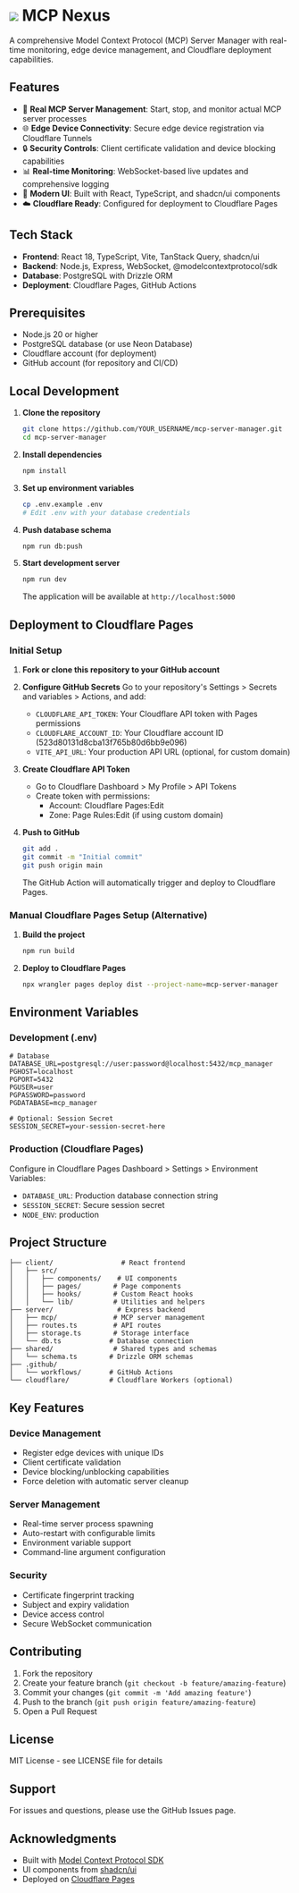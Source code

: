 # ![](https://github.com/user-attachments/assets/8db0f2c8-52ed-4cf2-ab8c-a839731d701e) MCP Nexus

A comprehensive Model Context Protocol (MCP) Server Manager with real-time monitoring, edge device management, and Cloudflare deployment capabilities.

## Features

- 🚀 **Real MCP Server Management**: Start, stop, and monitor actual MCP server processes
- 🌐 **Edge Device Connectivity**: Secure edge device registration via Cloudflare Tunnels
- 🔒 **Security Controls**: Client certificate validation and device blocking capabilities
- 📊 **Real-time Monitoring**: WebSocket-based live updates and comprehensive logging
- 🎯 **Modern UI**: Built with React, TypeScript, and shadcn/ui components
- ☁️ **Cloudflare Ready**: Configured for deployment to Cloudflare Pages

## Tech Stack

- **Frontend**: React 18, TypeScript, Vite, TanStack Query, shadcn/ui
- **Backend**: Node.js, Express, WebSocket, @modelcontextprotocol/sdk
- **Database**: PostgreSQL with Drizzle ORM
- **Deployment**: Cloudflare Pages, GitHub Actions

## Prerequisites

- Node.js 20 or higher
- PostgreSQL database (or use Neon Database)
- Cloudflare account (for deployment)
- GitHub account (for repository and CI/CD)

## Local Development

1. **Clone the repository**
   ```bash
   git clone https://github.com/YOUR_USERNAME/mcp-server-manager.git
   cd mcp-server-manager
   ```

2. **Install dependencies**
   ```bash
   npm install
   ```

3. **Set up environment variables**
   ```bash
   cp .env.example .env
   # Edit .env with your database credentials
   ```

4. **Push database schema**
   ```bash
   npm run db:push
   ```

5. **Start development server**
   ```bash
   npm run dev
   ```

   The application will be available at `http://localhost:5000`

## Deployment to Cloudflare Pages

### Initial Setup

1. **Fork or clone this repository to your GitHub account**

2. **Configure GitHub Secrets**
   Go to your repository's Settings > Secrets and variables > Actions, and add:
   - `CLOUDFLARE_API_TOKEN`: Your Cloudflare API token with Pages permissions
   - `CLOUDFLARE_ACCOUNT_ID`: Your Cloudflare account ID (523d80131d8cba13f765b80d6bb9e096)
   - `VITE_API_URL`: Your production API URL (optional, for custom domain)

3. **Create Cloudflare API Token**
   - Go to Cloudflare Dashboard > My Profile > API Tokens
   - Create token with permissions:
     - Account: Cloudflare Pages:Edit
     - Zone: Page Rules:Edit (if using custom domain)

4. **Push to GitHub**
   ```bash
   git add .
   git commit -m "Initial commit"
   git push origin main
   ```

   The GitHub Action will automatically trigger and deploy to Cloudflare Pages.

### Manual Cloudflare Pages Setup (Alternative)

1. **Build the project**
   ```bash
   npm run build
   ```

2. **Deploy to Cloudflare Pages**
   ```bash
   npx wrangler pages deploy dist --project-name=mcp-server-manager
   ```

## Environment Variables

### Development (.env)
```env
# Database
DATABASE_URL=postgresql://user:password@localhost:5432/mcp_manager
PGHOST=localhost
PGPORT=5432
PGUSER=user
PGPASSWORD=password
PGDATABASE=mcp_manager

# Optional: Session Secret
SESSION_SECRET=your-session-secret-here
```

### Production (Cloudflare Pages)
Configure in Cloudflare Pages Dashboard > Settings > Environment Variables:
- `DATABASE_URL`: Production database connection string
- `SESSION_SECRET`: Secure session secret
- `NODE_ENV`: production

## Project Structure

```
├── client/                 # React frontend
│   ├── src/
│   │   ├── components/    # UI components
│   │   ├── pages/        # Page components
│   │   ├── hooks/        # Custom React hooks
│   │   └── lib/          # Utilities and helpers
├── server/                # Express backend
│   ├── mcp/              # MCP server management
│   ├── routes.ts         # API routes
│   ├── storage.ts        # Storage interface
│   └── db.ts            # Database connection
├── shared/               # Shared types and schemas
│   └── schema.ts        # Drizzle ORM schemas
├── .github/
│   └── workflows/       # GitHub Actions
└── cloudflare/          # Cloudflare Workers (optional)
```

## Key Features

### Device Management
- Register edge devices with unique IDs
- Client certificate validation
- Device blocking/unblocking capabilities
- Force deletion with automatic server cleanup

### Server Management
- Real-time server process spawning
- Auto-restart with configurable limits
- Environment variable support
- Command-line argument configuration

### Security
- Certificate fingerprint tracking
- Subject and expiry validation
- Device access control
- Secure WebSocket communication

## Contributing

1. Fork the repository
2. Create your feature branch (`git checkout -b feature/amazing-feature`)
3. Commit your changes (`git commit -m 'Add amazing feature'`)
4. Push to the branch (`git push origin feature/amazing-feature`)
5. Open a Pull Request

## License

MIT License - see LICENSE file for details

## Support

For issues and questions, please use the GitHub Issues page.

## Acknowledgments

- Built with [Model Context Protocol SDK](https://github.com/modelcontextprotocol/sdk)
- UI components from [shadcn/ui](https://ui.shadcn.com)
- Deployed on [Cloudflare Pages](https://pages.cloudflare.com)
